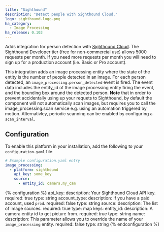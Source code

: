 ```yaml
---
title: "Sighthound"
description: "Detect people with Sighthound Cloud."
logo: sighthound-logo.png
ha_category:
  - Image Processing
ha_release: 0.103
---
```


Adds integration for person detection with [Sighthound Cloud](https://www.sighthound.com/products/cloud). The Sighthound Developer tier (free for non-commercial use) allows 5000 requests per month. If you need more requests per month you will need to sign up for a production account (i.e. Basic or Pro account).

This integration adds an image processing entity where the state of the entity is the number of people detected in an image. For each person detected, an `image_processing.person_detected` event is fired. The event data includes the entity_id of the image processing entity firing the event, and the bounding box around the detected person. **Note** that in order to prevent accidentally using up your requets to Sighthound, by default the component will not automatically scan images, but requires you to call the image_processing.scan service e.g. using an automation triggered by motion. Alternativley, periodic scanning can be enabled by configuring a `scan_interval`.

## Configuration

To enable this platform in your installation, add the following to your `configuration.yaml` file:

```yaml
# Example configuration.yaml entry
image_processing:
  - platform: sighthound
    api_key: some_key
    source:
      - entity_id: camera.my_cam
```

{% configuration %}
api_key:
  description: Your Sighthound Cloud API key.
  required: true
  type: string
account_type:
  description: If you have a paid account, used `prod`.
  required: false
  type: string
source:
  description: The list of image sources.
  required: true
  type: map
  keys:
    entity_id:
      description: A camera entity id to get picture from.
      required: true
      type: string
    name:
      description: This parameter allows you to override the name of your `image_processing` entity.
      required: false
      type: string
{% endconfiguration %}
